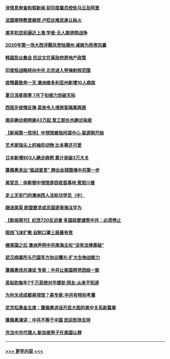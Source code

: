 #### [涉信息审查和假新闻 前印度雇员控告马云及阿里](../pages/prog202/a102903090.md?t=07270502) 
#### [法国南特教堂被烧 卢旺达难民承认纵火](../pages/prog202/a102903058.md?t=07270502) 
#### [美军机空前逼近上海 学者:无人能排除战争](../pages/prog202/a102903024.md?t=07270502) 
#### [2020年第一场大西洋飓风登陆德州 减弱为热带风暴](../pages/prog202/a102902989.md?t=07270502) 
#### [韩国民众集会 抗议文在寅政府房地产政策](../pages/prog202/a102902984.md?t=07270502) 
#### [印度核战略转向中共 北京进入导弹射程范围](../pages/prog202/a102902352.md?t=07270502) 
#### [疫情最致命一天  澳洲维多利亚州新增10人病故](../pages/prog202/a102902963.md?t=07270502) 
#### [夏日流星雨季 7月下旬接力划破天际](../pages/prog202/a102902943.md?t=07270502) 
#### [西班牙疫情反弹 英突令入境旅客隔离两周](../pages/prog202/a102902932.md?t=07270502) 
#### [南非确诊病例逾43万起 贸工部长也确诊染疫](../pages/prog202/a102902908.md?t=07270502) 
#### [【新闻第一现场】中领馆被指间谍中心 驱逐刚开始](../pages/prog202/a102902912.md?t=07270502) 
#### [艺术家指尖上的袖珍动物 比本尊还可爱](../pages/prog202/a102902193.md?t=07270502) 
#### [日本新增803人确诊病例 累计突破3万大关](../pages/prog202/a102902869.md?t=07270502) 
#### [蓬佩奥发出“临战宣言” 跨出全球围堵中共第一步](../pages/prog202/a102902857.md?t=07270502) 
#### [美官员：休斯顿中领馆是窃疫苗基地 惹怒川普](../pages/prog202/a102902835.md?t=07270502) 
#### [走上天安门的澳洲西人法轮功学员（中）](../pages/prog202/a102902795.md?t=07270502) 
#### [跟进美英 欧盟要求成员国逐渐淘汰华为](../pages/prog202/a102902677.md?t=07270502) 
#### [【新闻周刊】纪念720反迫害 多国政要谴责中共：必须停止](../pages/prog202/a102902680.md?t=07270502) 
#### [阻挡飞沫扩散 自制口罩三层最有效](../pages/prog202/a102902362.md?t=07270502) 
#### [继美国之后 澳洲声明中共南海主权“没有法律基础”](../pages/prog202/a102902638.md?t=07270502) 
#### [武汉病毒所与巴国军方协议曝光:扩大生物战能力](../pages/prog202/a102902614.md?t=07270502) 
#### [蓬佩奥伐共演说 专家：中共让美国两党团结一致](../pages/prog202/a102902633.md?t=07270502) 
#### [英拟砍每年7千万英镑对华援助 网友:从来不知道](../pages/prog202/a102902607.md?t=07270502) 
#### [为何关闭成都美领馆？美专家:中共有特别考量](../pages/prog202/a102902357.md?t=07270502) 
#### [尼克松基金主席：蓬佩奥讲话开启大胆的美中关系新篇章](../pages/prog202/a102902495.md?t=07270502) 
#### [蓬佩奥演讲：中共不等于中国 民运到场支持](../pages/prog202/a102902598.md?t=07270502) 
#### [充当中共代理人 新加坡男子在美国认罪](../pages/prog202/a102902596.md?t=07270502) 

----
#### [ >>> 更早内容 <<< ](../indexes/prog202-earlier.md)
